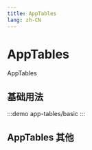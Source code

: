 ```yaml
--- 
title: AppTables
lang: zh-CN
---
```


# AppTables

AppTables


## 基础用法

:::demo 
app-tables/basic
:::

## AppTables 其他
